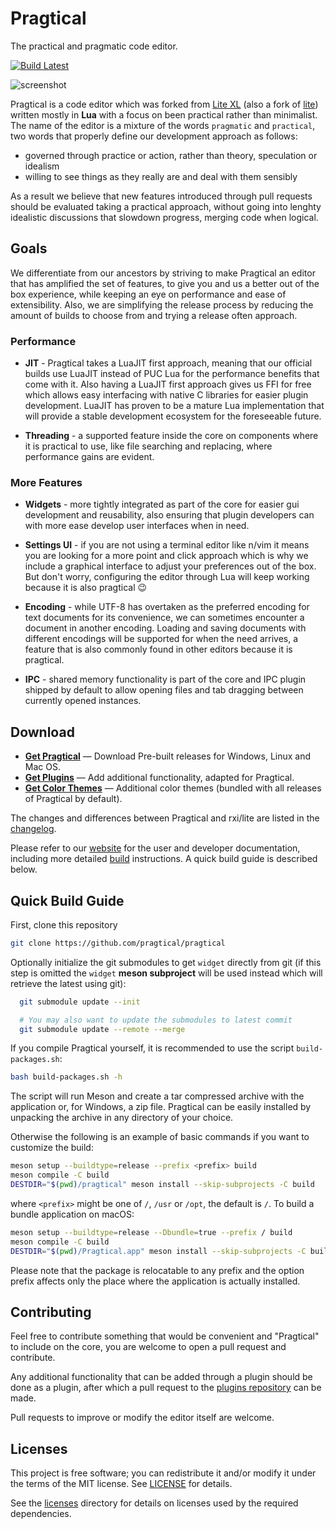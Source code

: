 # Pragtical

The practical and pragmatic code editor.

[![Build Latest]](https://github.com/pragtical/pragtical/actions/workflows/latest.yml)

![screenshot](https://pragtical.github.io/assets/img/editor.png)

Pragtical is a code editor which was forked from [Lite XL] (also a fork of [lite])
written mostly in **Lua** with a focus on been practical rather than minimalist.
The name of the editor is a mixture of the words `pragmatic` and `practical`,
two words that properly define our development approach as follows:

* governed through practice or action, rather than theory, speculation or idealism
* willing to see things as they really are and deal with them sensibly

As a result we believe that new features introduced through pull requests should
be evaluated taking a practical approach, without going into lenghty idealistic
discussions that slowdown progress, merging code when logical.

## Goals

We differentiate from our ancestors by striving to make Pragtical an editor
that has amplified the set of features, to give you and us a better out of the
box experience, while keeping an eye on performance and ease of extensibility.
Also, we are simplifying the release process by reducing the amount of builds
to choose from and trying a release often approach.

### Performance

* **JIT** - Pragtical takes a LuaJIT first approach, meaning that our official
builds use LuaJIT instead of PUC Lua for the performance benefits that come
with it. Also having a LuaJIT first approach gives us FFI for free which allows
easy interfacing with native C libraries for easier plugin development. LuaJIT
has proven to be a mature Lua implementation that will provide a stable
development ecosystem for the foreseeable future.

* **Threading** - a supported feature inside the core on components where it is
practical to use, like file searching and replacing, where performance gains are
evident.

### More Features

* **Widgets** - more tightly integrated as part of the core for easier gui
development and reusability, also ensuring that plugin developers can with
more ease develop user interfaces when in need.

* **Settings UI** - if you are not using a terminal editor like n/vim it means
you are looking for a more point and click approach which is why we include a
graphical interface to adjust your preferences out of the box. But don't
worry, configuring the editor through Lua will keep working because it is also
pragtical 😉

* **Encoding** - while UTF-8 has overtaken as the preferred encoding for text
documents for its convenience, we can sometimes encounter a document in another
encoding. Loading and saving documents with different encodings will be
supported for when the need arrives, a feature that is also commonly found in
other editors because it is pragtical.

* **IPC** - shared memory functionality is part of the core and IPC plugin
shipped by default to allow opening files and tab dragging between currently
opened instances.

## Download

* **[Get Pragtical]** — Download Pre-built releases for Windows, Linux and Mac OS.
* **[Get Plugins]** — Add additional functionality, adapted for Pragtical.
* **[Get Color Themes]** — Additional color themes (bundled with all releases
of Pragtical by default).

The changes and differences between Pragtical and rxi/lite are listed in the
[changelog].

Please refer to our [website] for the user and developer documentation,
including more detailed [build] instructions. A quick build guide is
described below.

## Quick Build Guide

First, clone this repository

```sh
git clone https://github.com/pragtical/pragtical
```

Optionally initialize the git submodules to get `widget` directly from git
(if this step is omitted the `widget` **meson subproject** will be used instead
which will retrieve the latest using git):

```sh
  git submodule update --init

  # You may also want to update the submodules to latest commit
  git submodule update --remote --merge
```

If you compile Pragtical yourself, it is recommended to use the script
`build-packages.sh`:

```sh
bash build-packages.sh -h
```

The script will run Meson and create a tar compressed archive with the
application or, for Windows, a zip file. Pragtical can be easily installed
by unpacking the archive in any directory of your choice.

Otherwise the following is an example of basic commands if you want to customize
the build:

```sh
meson setup --buildtype=release --prefix <prefix> build
meson compile -C build
DESTDIR="$(pwd)/pragtical" meson install --skip-subprojects -C build
```

where `<prefix>` might be one of `/`, `/usr` or `/opt`, the default is `/`.
To build a bundle application on macOS:

```sh
meson setup --buildtype=release --Dbundle=true --prefix / build
meson compile -C build
DESTDIR="$(pwd)/Pragtical.app" meson install --skip-subprojects -C build
```

Please note that the package is relocatable to any prefix and the option prefix
affects only the place where the application is actually installed.

## Contributing

Feel free to contribute something that would be convenient and "Pragtical" to
include on the core, you are welcome to open a pull request and contribute.

Any additional functionality that can be added through a plugin should be done
as a plugin, after which a pull request to the [plugins repository]
can be made.

Pull requests to improve or modify the editor itself are welcome.

## Licenses

This project is free software; you can redistribute it and/or modify it under
the terms of the MIT license. See [LICENSE] for details.

See the [licenses] directory for details on licenses used by the required dependencies.


[Build Latest]:         https://github.com/pragtical/pragtical/actions/workflows/latest.yml/badge.svg
[Lite XL]:              https://github.com/lite-xl/lite-xl
[screenshot-dark]:      https://user-images.githubusercontent.com/433545/111063905-66943980-84b1-11eb-9040-3876f1133b20.png
[lite]:                 https://github.com/rxi/lite
[website]:              https://pragtical.github.io
[build]:                https://pragtical.github.io/documentation/build
[Get Pragtical]:        https://github.com/pragtical/pragtical/releases
[Get Plugins]:          https://github.com/pragtical/plugins
[Get Color Themes]:     https://github.com/pragtical/colors
[plugins repository]:   https://github.com/pragtical/plugins
[changelog]:            https://github.com/pragtical/pragtical/blob/master/changelog.md
[LICENSE]:              LICENSE
[licenses]:             licenses/licenses.md
